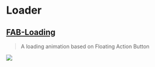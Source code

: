 Loader
==

[FAB-Loading](https://github.com/SaeedMasoumi/FAB-Loading)
--
> A loading animation based on Floating Action Button

![](https://raw.githubusercontent.com/smasoumi/FAB-Loading/master/images/marvel_loader.gif)
